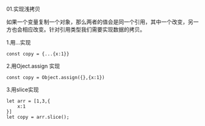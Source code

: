 01.实现浅拷贝

如果一个变量复制一个对象，那么两者的值会是同一个引用，其中一个改变，另一方也会相应改变。针对引用类型我们需要实现数据的拷贝。

1.用...实现

```
const copy = {...{x:1}}
```



2.用Oject.assign 实现
```
const copy = Object.assign({},{x:1})

```

3.用slice实现

```
let arr = [1,3,{
	x:1
}]
let copy = arr.slice();
```
